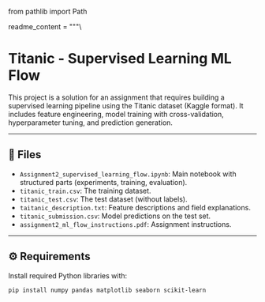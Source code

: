 from pathlib import Path

readme_content = """\
# Titanic - Supervised Learning ML Flow

This project is a solution for an assignment that requires building a supervised learning pipeline using the Titanic dataset (Kaggle format). It includes feature engineering, model training with cross-validation, hyperparameter tuning, and prediction generation.

---

## 📁 Files

- `Assignment2_supervised_learning_flow.ipynb`: Main notebook with structured parts (experiments, training, evaluation).
- `titanic_train.csv`: The training dataset.
- `titanic_test.csv`: The test dataset (without labels).
- `taitanic_description.txt`: Feature descriptions and field explanations.
- `titanic_submission.csv`: Model predictions on the test set.
- `assignment2_ml_flow_instructions.pdf`: Assignment instructions.

---

## ⚙️ Requirements

Install required Python libraries with:

```bash
pip install numpy pandas matplotlib seaborn scikit-learn
